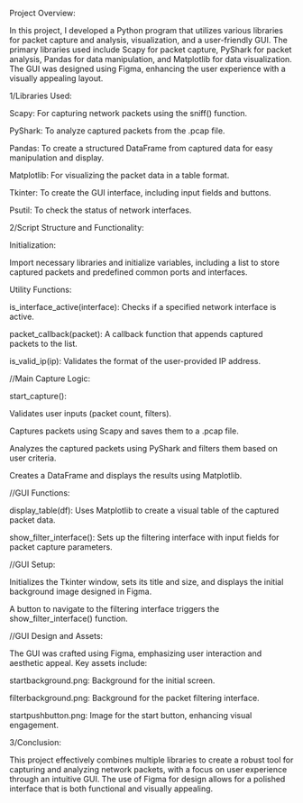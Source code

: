 Project Overview:

In this project, I developed a Python program that utilizes various libraries for packet capture and analysis, visualization, and a user-friendly GUI. The primary libraries used include Scapy for packet capture, PyShark for packet analysis, Pandas for data manipulation, and Matplotlib for data visualization. The GUI was designed using Figma, enhancing the user experience with a visually appealing layout.

1/Libraries Used:

Scapy: For capturing network packets using the sniff() function.

PyShark: To analyze captured packets from the .pcap file.

Pandas: To create a structured DataFrame from captured data for easy manipulation and display.

Matplotlib: For visualizing the packet data in a table format.

Tkinter: To create the GUI interface, including input fields and buttons.

Psutil: To check the status of network interfaces.

2/Script Structure and Functionality:

Initialization:

Import necessary libraries and initialize variables, including a list to store captured packets and predefined common ports and interfaces.

Utility Functions:

is_interface_active(interface): Checks if a specified network interface is active.

packet_callback(packet): A callback function that appends captured packets to the list.

is_valid_ip(ip): Validates the format of the user-provided IP address.

//Main Capture Logic:

start_capture():

Validates user inputs (packet count, filters).

Captures packets using Scapy and saves them to a .pcap file.

Analyzes the captured packets using PyShark and filters them based on user criteria.

Creates a DataFrame and displays the results using Matplotlib.

//GUI Functions:

display_table(df): Uses Matplotlib to create a visual table of the captured packet data.

show_filter_interface(): Sets up the filtering interface with input fields for packet capture parameters.

//GUI Setup:

Initializes the Tkinter window, sets its title and size, and displays the initial background image designed in Figma.

A button to navigate to the filtering interface triggers the show_filter_interface() function.

//GUI Design and Assets:

The GUI was crafted using Figma, emphasizing user interaction and aesthetic appeal. Key assets include:

startbackground.png: Background for the initial screen.

filterbackground.png: Background for the packet filtering interface.

startpushbutton.png: Image for the start button, enhancing visual engagement.

3/Conclusion:

This project effectively combines multiple libraries to create a robust tool for capturing and analyzing network packets, with a focus on user experience through an intuitive GUI. The use of Figma for design allows for a polished interface that is both functional and visually appealing.
